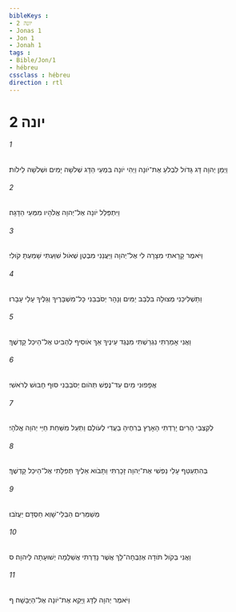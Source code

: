 ```yaml
---
bibleKeys : 
- יונה 2
- Jonas 1
- Jon 1
- Jonah 1
tags : 
- Bible/Jon/1
- hébreu
cssclass : hébreu
direction : rtl
---
```


# יונה 2

###### 1
וַיְמַן יְהוָה דָּג גָּדֹול לִבְלֹעַ אֶת־יֹונָה וַיְהִי יֹונָה בִּמְעֵי הַדָּג שְׁלֹשָׁה יָמִים וּשְׁלֹשָׁה לֵילֹות׃
###### 2
וַיִּתְפַּלֵּל יֹונָה אֶל־יְהוָה אֱלֹהָיו מִמְּעֵי הַדָּגָה׃
###### 3
וַיֹּאמֶר קָרָאתִי מִצָּרָה לִי אֶל־יְהוָה וַיַּעֲנֵנִי מִבֶּטֶן שְׁאֹול שִׁוַּעְתִּי שָׁמַעְתָּ קֹולִי׃
###### 4
וַתַּשְׁלִיכֵנִי מְצוּלָה בִּלְבַב יַמִּים וְנָהָר יְסֹבְבֵנִי כָּל־מִשְׁבָּרֶיךָ וְגַלֶּיךָ עָלַי עָבָרוּ׃
###### 5
וַאֲנִי אָמַרְתִּי נִגְרַשְׁתִּי מִנֶּגֶד עֵינֶיךָ אַךְ אֹוסִיף לְהַבִּיט אֶל־הֵיכַל קָדְשֶׁךָ׃
###### 6
אֲפָפוּנִי מַיִם עַד־נֶפֶשׁ תְּהֹום יְסֹבְבֵנִי סוּף חָבוּשׁ לְרֹאשִׁי׃
###### 7
לְקִצְבֵי הָרִים יָרַדְתִּי הָאָרֶץ בְּרִחֶיהָ בַעֲדִי לְעֹולָם וַתַּעַל מִשַּׁחַת חַיַּי יְהוָה אֱלֹהָי׃
###### 8
בְּהִתְעַטֵּף עָלַי נַפְשִׁי אֶת־יְהוָה זָכָרְתִּי וַתָּבֹוא אֵלֶיךָ תְּפִלָּתִי אֶל־הֵיכַל קָדְשֶׁךָ׃
###### 9
מְשַׁמְּרִים הַבְלֵי־שָׁוְא חַסְדָּם יַעֲזֹבוּ׃
###### 10
וַאֲנִי בְּקֹול תֹּודָה אֶזְבְּחָה־לָּךְ אֲשֶׁר נָדַרְתִּי אֲשַׁלֵּמָה יְשׁוּעָתָה לַיהוָה׃ ס
###### 11
וַיֹּאמֶר יְהוָה לַדָּג וַיָּקֵא אֶת־יֹונָה אֶל־הַיַּבָּשָׁה׃ ף
